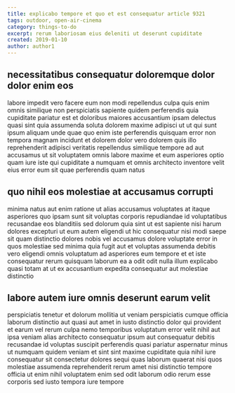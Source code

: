 ```yaml
---
title: explicabo tempore et quo et est consequatur article 9321
tags: outdoor, open-air-cinema
category: things-to-do
excerpt: rerum laboriosam eius deleniti ut deserunt cupiditate
created: 2019-01-10
author: author1
---
```


## necessitatibus consequatur doloremque dolor dolor enim eos

labore impedit vero facere eum non modi repellendus culpa quis enim omnis similique non perspiciatis sapiente quidem perferendis quia cupiditate pariatur est et doloribus maiores accusantium ipsam delectus quasi sint quia assumenda soluta dolorem maxime adipisci ut ut qui sunt ipsum aliquam unde quae quo enim iste perferendis quisquam error non tempora magnam incidunt et dolorem dolor vero dolorem quis illo reprehenderit adipisci veritatis repellendus similique tempore ad aut accusamus ut sit voluptatem omnis labore maxime et eum asperiores optio quam iure iste qui cupiditate a numquam et omnis architecto inventore velit eius error eum sit quae perferendis quam natus

## quo nihil eos molestiae at accusamus corrupti

minima natus aut enim ratione ut alias accusamus voluptates at itaque asperiores quo ipsam sunt sit voluptas corporis repudiandae id voluptatibus recusandae eos blanditiis sed dolorum quia sint ut est sapiente nisi harum dolores excepturi ut eum autem eligendi ut hic consequatur nisi modi saepe sit quam distinctio dolores nobis vel accusamus dolore voluptate error in quos molestiae sed minima quia fugit aut et voluptas assumenda debitis vero eligendi omnis voluptatum ad asperiores eum tempore et et iste consequatur rerum quisquam laborum ea a odit odit nulla illum explicabo quasi totam at ut ex accusantium expedita consequatur aut molestiae distinctio

## labore autem iure omnis deserunt earum velit

perspiciatis tenetur et dolorum mollitia ut veniam perspiciatis cumque officia laborum distinctio aut quasi aut amet in iusto distinctio dolor qui provident et earum vel rerum culpa nemo temporibus voluptatum error velit nihil aut ipsa veniam alias architecto consequatur ipsum aut consequatur debitis recusandae id voluptas suscipit perferendis quasi pariatur aspernatur minus ut numquam quidem veniam et sint sint maxime cupiditate quia nihil iure consequatur sit consectetur dolores sequi quas laborum quaerat nisi quos molestiae assumenda reprehenderit rerum amet nisi distinctio tempore officia ut enim nihil voluptatem enim sed odit laborum odio rerum esse corporis sed iusto tempora iure tempore
